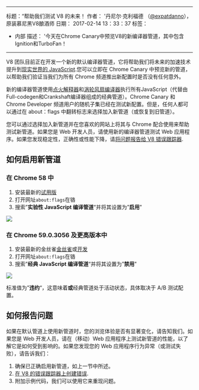 ***

标题：“帮助我们测试 V8 的未来！
作者： '丹尼尔·克利福德 （[@expatdanno](https://twitter.com/expatdanno)），原装慕尼黑V8酿酒师
日期： 2017-02-14 13：33：37
标签：

*   内部
    描述： '今天在Chrome Canary中预览V8的新编译器管道，其中包含Ignition和TurboFan！

***

V8 团队目前正在开发一个新的默认编译器管道，它将帮助我们将未来的加速技术提升到[现实世界的 JavaScript](/blog/real-world-performance).您可以立即在 Chrome Canary 中预览新的管道，以帮助我们验证当我们为所有 Chrome 频道推出新配置时是否没有任何意外。

新的编译器管道使用[点火解释器](/blog/ignition-interpreter)和[涡轮风扇编译器](/docs/turbofan)执行所有JavaScript（代替由Full-codegen和Crankshaft编译器组成的经典管道）。Chrome Canary 和 Chrome Developer 频道用户的随机子集已经在测试新配置。但是，任何人都可以通过在 about：flags 中翻转标志来选择加入新管道（或恢复到旧管道）。

您可以通过选择加入新管道并在您喜欢的网站上将其与 Chrome 配合使用来帮助测试新管道。如果您是 Web 开发人员，请使用新的编译器管道测试 Web 应用程序。如果您发现稳定性，正确性或性能下降，请[将问题报告给 V8 错误跟踪器](https://bugs.chromium.org/p/v8/issues/entry?template=Bug%20report%20for%20the%20new%20pipeline).

## 如何启用新管道

### 在 Chrome 58 中

1.  安装最新的[试用版](https://www.google.com/chrome/browser/beta.html)
2.  打开网址`about:flags`在铬
3.  搜索”**实验性 JavaScript 编译管道**“并将其设置为”**启用**"

![](/\_img/test-the-future/58.png)

### 在 Chrome 59.0.3056 及更高版本中

1.  安装最新的金丝雀[金丝雀](https://www.google.com/chrome/browser/canary.html)或[开发](https://www.google.com/chrome/browser/desktop/index.html?extra=devchannel)
2.  打开网址`about:flags`在铬
3.  搜索”**经典 JavaScript 编译管道**“并将其设置为”**禁用**"

![](/\_img/test-the-future/59.png)

标准值为”**违约**“，这意味着**或**经典管道处于活动状态，具体取决于 A/B 测试配置。

## 如何报告问题

如果在默认管道上使用新管道时，您的浏览体验是否有显著变化，请告知我们。如果您是 Web 开发人员，请在（移动）Web 应用程序上测试新管道的性能，以了解它是如何受到影响的。如果您发现您的 Web 应用程序行为异常（或测试失败），请告诉我们：

1.  确保已正确启用新管道，如上一节中所述。
2.  [在 V8 的错误跟踪器上创建错误](https://bugs.chromium.org/p/v8/issues/entry?template=Bug%20report%20for%20the%20new%20pipeline).
3.  附加示例代码，我们可以使用它来重现问题。
